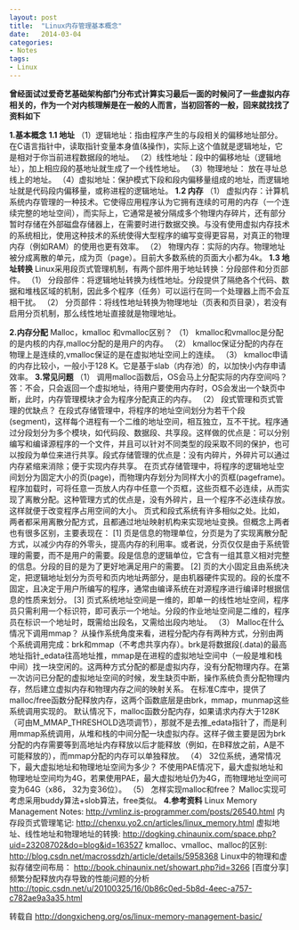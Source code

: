 ```yaml
---
layout: post
title:  "Linux内存管理基本概念"
date:   2014-03-04
categories: 
- Notes 
tags:
- Linux
---
```


**曾经面试过爱奇艺基础架构部门分布式计算实习最后一面的时候问了一些虚拟内存相关的，作为一个对内核理解是在一般的人而言，当初回答的一般，回来就找找了资料如下**

**1.基本概念**
**1.1	地址**
（1）逻辑地址：指由程序产生的与段相关的偏移地址部分。在C语言指针中，读取指针变量本身值(&操作)，实际上这个值就是逻辑地址，它是相对于你当前进程数据段的地址。
（2）线性地址：段中的偏移地址（逻辑地址），加上相应段的基地址就生成了一个线性地址。
（3）物理地址： 放在寻址总线上的地址。
（4）虚拟地址：保护模式下段和段内偏移量组成的地址，而逻辑地址就是代码段内偏移量，或称进程的逻辑地址。
**1.2	内存**
（1）	虚拟内存：计算机系统内存管理的一种技术。它使得应用程序认为它拥有连续的可用的内存（一个连续完整的地址空间），而实际上，它通常是被分隔成多个物理内存碎片，还有部分暂时存储在外部磁盘存储器上，在需要时进行数据交换。与没有使用虚拟内存技术的系统相比，使用这种技术的系统使得大型程序的编写变得更容易，对真正的物理内存（例如RAM）的使用也更有效率。
（2）	物理内存：实际的内存。物理地址被分成离散的单元，成为页（page）。目前大多数系统的页面大小都为4k。
**1.3	地址转换**
Linux采用段页式管理机制，有两个部件用于地址转换：分段部件和分页部件。
（1）	分段部件：将逻辑地址转换为线性地址。分段提供了隔绝各个代码、数据和堆栈区域的机制，因此多个程序（任务）可以运行在同一个处理器上而不会互相干扰。
（2）	分页部件：将线性地址转换为物理地址（页表和页目录），若没有启用分页机制，那么线性地址直接就是物理地址。

**2.内存分配**
Malloc，kmalloc 和vmalloc区别？
（1）	kmalloc和vmalloc是分配的是内核的内存,malloc分配的是用户的内存。
（2）	kmalloc保证分配的内存在物理上是连续的,vmalloc保证的是在虚拟地址空间上的连续。
（3）	kmalloc申请的内存比较小，一般小于128 K。它是基于slab（内存池）的，以加快小内存申请效率。
**3.常见问题**
（1）	调用malloc函数后，OS会马上分配实际的内存空间吗？
答：不会，只会返回一个虚拟地址，待用户要使用内存时，OS会发出一个缺页中断，此时，内存管理模块才会为程序分配真正的内存。
（2）	段式管理和页式管理的优缺点？
在段式存储管理中，将程序的地址空间划分为若干个段(segment)，这样每个进程有一个二维的地址空间，相互独立，互不干扰。程序通过分段划分为多个模块，如代码段、数据段、共享段。这样做的优点是：可以分别编写和编译源程序的一个文件，并且可以针对不同类型的段采取不同的保护，也可以按段为单位来进行共享。段式存储管理的优点是：没有内碎片，外碎片可以通过内存紧缩来消除；便于实现内存共享。
在页式存储管理中，将程序的逻辑地址空间划分为固定大小的页(page)，而物理内存划分为同样大小的页框(pageframe)。程序加载时，可将任意一页放人内存中任意一个页框，这些页框不必连续，从而实现了离散分配。这种管理方式的优点是，没有外碎片，且一个程序不必连续存放。这样就便于改变程序占用空间的大小。
页式和段式系统有许多相似之处。比如，两者都采用离散分配方式，且都通过地址映射机构来实现地址变换。但概念上两者也有很多区别，主要表现在： [1] 页是信息的物理单位，分页是为了实现离散分配方式，以减少内存的外零头，提高内存的利用率。或者说，分页仅仅是由于系统管理的需要，而不是用户的需要。段是信息的逻辑单位，它含有一组其意义相对完整的信息。分段的目的是为了更好地满足用户的需要。
[2] 页的大小固定且由系统决定，把逻辑地址划分为页号和页内地址两部分，是由机器硬件实现的。段的长度不固定，且决定于用户所编写的程序，通常由编译系统在对源程序进行编译时根据信息的性质来划分。
[3]	页式系统地址空间是一维的，即单一的线性地址空间，程序员只需利用一个标识符，即可表示一个地址。分段的作业地址空间是二维的，程序员在标识一个地址时，既需给出段名，又需给出段内地址。
（3）	Malloc在什么情况下调用mmap？
从操作系统角度来看，进程分配内存有两种方式，分别由两个系统调用完成：brk和mmap（不考虑共享内存）。brk是将数据段(.data)的最高地址指针_edata往高地址推，mmap是在进程的虚拟地址空间中（一般是堆和栈中间）找一块空闲的。这两种方式分配的都是虚拟内存，没有分配物理内存。在第一次访问已分配的虚拟地址空间的时候，发生缺页中断，操作系统负责分配物理内存，然后建立虚拟内存和物理内存之间的映射关系。
在标准C库中，提供了malloc/free函数分配释放内存，这两个函数底层是由brk，mmap，munmap这些系统调用实现的。
默认情况下，malloc函数分配内存，如果请求内存大于128K（可由M_MMAP_THRESHOLD选项调节），那就不是去推_edata指针了，而是利用mmap系统调用，从堆和栈的中间分配一块虚拟内存。这样子做主要是因为brk分配的内存需要等到高地址内存释放以后才能释放（例如，在B释放之前，A是不可能释放的），而mmap分配的内存可以单独释放。
（4）	32位系统，通常情况下，最大虚拟地址和物理地址空间为多少？
不使用PAE情况下，最大虚拟地址和物理地址空间均为4G，若果使用PAE，最大虚拟地址仍为4G，而物理地址空间可变为64G（x86， 32为变36位）。
（5）	怎样实现malloc和free？
Malloc实现可考虑采用buddy算法+slob算法，free类似。
**4.参考资料**
Linux Memory Management Notes:
http://vmlinz.is-programmer.com/posts/26540.html
内存段页式管理笔记:
http://chenxu.yo2.cn/articles/linux_memory.html
虚拟地址、线性地址和物理地址的转换:
http://dogking.chinaunix.com/space.php?uid=23208702&do=blog&id=163527
kmalloc、vmalloc、malloc的区别:
http://blog.csdn.net/macrossdzh/article/details/5958368
Linux中的物理和虚拟存储空间布局：
http://book.chinaunix.net/showart.php?id=3266
[百度分享]频繁分配释放内存导致的性能问题的分析
http://topic.csdn.net/u/20100325/16/0b86c0ed-5b8d-4eec-a757-c782ae9a3a35.html

转载自 http://dongxicheng.org/os/linux-memory-management-basic/
